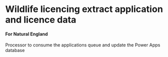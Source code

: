 # Wildlife licencing extract application and licence data

#### For Natural England

Processor to consume the applications queue and update the Power Apps database
